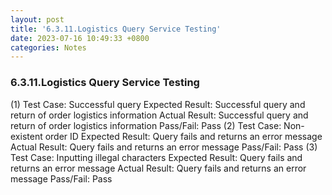```yaml
---
layout: post
title: '6.3.11.Logistics Query Service Testing'
date: 2023-07-16 10:49:33 +0800
categories: Notes
---
```


### 6.3.11.Logistics Query Service Testing

(1) Test Case: Successful query
Expected Result: Successful query and return of order logistics information
Actual Result: Successful query and return of order logistics information
Pass/Fail: Pass
(2) Test Case: Non-existent order ID
Expected Result: Query fails and returns an error message
Actual Result: Query fails and returns an error message
Pass/Fail: Pass
(3) Test Case: Inputting illegal characters
Expected Result: Query fails and returns an error message
Actual Result: Query fails and returns an error message
Pass/Fail: Pass
